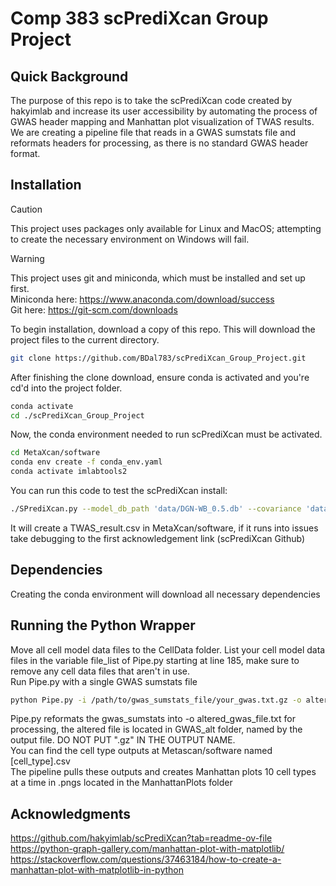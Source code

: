# Comp 383 scPrediXcan Group Project

## Quick Background
The purpose of this repo is to take the scPrediXcan code created by hakyimlab and increase its user accessibility by automating the process of GWAS header mapping and Manhattan plot visualization of TWAS results. We are creating a pipeline file that reads in a GWAS sumstats file and reformats headers for processing, as there is no standard GWAS header format.
## Installation
>[!CAUTION]
>This project uses packages only available for Linux and MacOS; attempting to create the necessary environment on Windows will fail.<br />

>[!WARNING]
>This project uses git and miniconda, which must be installed and set up first.<br />
>Miniconda here: https://www.anaconda.com/download/success<br />
>Git here: https://git-scm.com/downloads<br />

To begin installation, download a copy of this repo. This will download the project files to the current directory. 

```bash
git clone https://github.com/BDal783/scPrediXcan_Group_Project.git
```

After finishing the clone download, ensure conda is activated and you're cd'd into the project folder.

```bash
conda activate
cd ./scPrediXcan_Group_Project
```

Now, the conda environment needed to run scPrediXcan must be activated.

```bash
cd MetaXcan/software
conda env create -f conda_env.yaml
conda activate imlabtools2
```

You can run this code to test the scPrediXcan install: 

```bash
./SPrediXcan.py --model_db_path 'data/DGN-WB_0.5.db' --covariance 'data/covariance.DGN-WB_0.5.txt.gz' --gwas_folder data/GWAS --gwas_file_pattern ".*gz" --snp_column SNP --effect_allele_column A1 --non_effect_allele_column A2 --beta_column BETA --pvalue_column P --output_file 'TWAS_result.csv'
```
It will create a TWAS_result.csv in MetaXcan/software, if it runs into issues take debugging to the first acknowledgement link (scPrediXcan Github)


## Dependencies<br />
Creating the conda environment will download all necessary dependencies

## Running the Python Wrapper<br />
Move all cell model data files to the CellData folder.
List your cell model data files in the variable file_list of Pipe.py starting at line 185, make sure to remove any cell data files that aren't in use.<br />
Run Pipe.py with a single GWAS sumstats file<br />

```bash
python Pipe.py -i /path/to/gwas_sumstats_file/your_gwas.txt.gz -o altered_gwas_file.txt
```
Pipe.py reformats the gwas_sumstats into -o altered_gwas_file.txt for processing, the altered file is located in GWAS_alt folder, named by the output file. DO NOT PUT ".gz" IN THE OUTPUT NAME.<br />
You can find the cell type outputs at Metascan/software named [cell_type].csv<br />
The pipeline pulls these outputs and creates Manhattan plots 10 cell types at a time in .pngs located in the ManhattanPlots folder<br />


## Acknowledgments
https://github.com/hakyimlab/scPrediXcan?tab=readme-ov-file<br />
https://python-graph-gallery.com/manhattan-plot-with-matplotlib/<br />
https://stackoverflow.com/questions/37463184/how-to-create-a-manhattan-plot-with-matplotlib-in-python<br />

